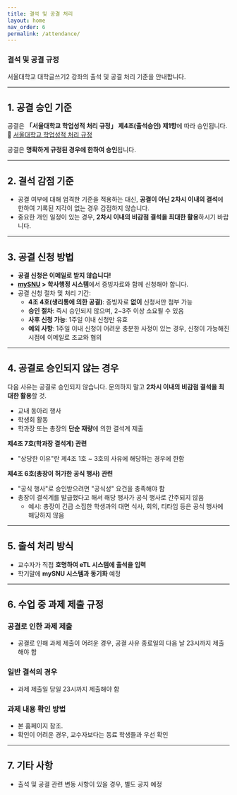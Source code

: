 ```yaml
---
title: 결석 및 공결 처리
layout: home
nav_order: 6
permalink: /attendance/
---
```


### **결석 및 공결 규정**  

서울대학교 대학글쓰기2 강좌의 출석 및 공결 처리 기준을 안내합니다.  

---

## **1. 공결 승인 기준**  
공결은 **「서울대학교 학업성적 처리 규정」 제4조(출석승인) 제1항**에 따라 승인됩니다.  
🔗 [서울대학교 학업성적 처리 규정](https://www.law.go.kr/학칙공단/서울대학교학업성적처리규정/(2265,20201109)/제4조)  

공결은 **명확하게 규정된 경우에 한하여 승인**됩니다.  

---

## **2. 결석 감점 기준**  
- 공결 여부에 대해 엄격한 기준을 적용하는 대신, **공결이 아닌 2차시 이내의 결석**에 한하여 기록된 지각이 없는 경우 감점하지 않습니다.  
- 중요한 개인 일정이 있는 경우, **2차시 이내의 비감점 결석을 최대한 활용**하시기 바랍니다.  

---

## **3. 공결 신청 방법**  
- **공결 신청은 이메일로 받지 않습니다!** 
- **[mySNU](https://my.snu.ac.kr/) > 학사행정 시스템**에서 증빙자료와 함께 신청해야 합니다.  
- 공결 신청 절차 및 처리 기간:  
  - **4조 4호(생리통에 의한 공결)**: 증빙자료 **없이** 신청서만 첨부 가능  
  - **승인 절차**: 즉시 승인되지 않으며, 2~3주 이상 소요될 수 있음  
  - **사후 신청 가능**: 1주일 이내 신청만 유효  
  - **예외 사항**: 1주일 이내 신청이 어려운 충분한 사정이 있는 경우, 신청이 가능해진 시점에 이메일로 조교와 협의  

---

## **4. 공결로 승인되지 않는 경우**  
다음 사유는 공결로 승인되지 않습니다. 문의하지 말고 **2차시 이내의 비감점 결석을 최대한 활용**할 것.  
- 교내 동아리 행사  
- 학생회 활동  
- 학과장 또는 총장의 **단순 재량**에 의한 결석계 제출  

**제4조 7호(학과장 결석계) 관련**  
- "상당한 이유"란 제4조 1호 ~ 3호의 사유에 해당하는 경우에 한함  

**제4조 6호(총장이 허가한 공식 행사) 관련**  
- "공식 행사"로 승인받으려면 "공식성" 요건을 충족해야 함  
- 총장이 결석계를 발급했다고 해서 해당 행사가 공식 행사로 간주되지 않음  
  - 예시: 총장이 긴급 소집한 학생과의 대면 식사, 회의, 티타임 등은 공식 행사에 해당하지 않음  

---

## **5. 출석 처리 방식**  
- 교수자가 직접 **호명하여 eTL 시스템에 출석을 입력**  
- 학기말에 **mySNU 시스템과 동기화** 예정  

---

## **6. 수업 중 과제 제출 규정**  
### **공결로 인한 과제 제출**  
- 공결로 인해 과제 제출이 어려운 경우, 공결 사유 종료일의 다음 날 23시까지 제출해야 함  

### **일반 결석의 경우**  
- 과제 제출일 당일 23시까지 제출해야 함  

### **과제 내용 확인 방법**  
- 본 홈페이지 참조.
- 확인이 어려운 경우, 교수자보다는 동료 학생들과 우선 확인  

---

## **7. 기타 사항**  
- 출석 및 공결 관련 변동 사항이 있을 경우, 별도 공지 예정  
